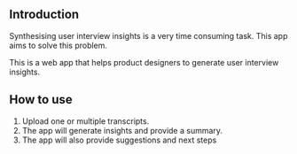 ## Introduction

Synthesising user interview insights is a very time consuming task. This app aims to solve this problem.

This is a web app that helps product designers to generate user interview insights.

## How to use

1. Upload one or multiple transcripts.
2. The app will generate insights and provide a summary.
3. The app will also provide suggestions and next steps

